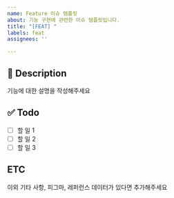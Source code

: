 ```yaml
---
name: Feature 이슈 템플릿
about: 기능 구현에 관련한 이슈 템플릿입니다.
title: "[FEAT] "
labels: feat
assignees: ''

---
```


## 📝 Description
기능에 대한 설명을 작성해주세요

## ✅ Todo
- [ ] 할 일 1
- [ ] 할 일 2
- [ ] 할 일 3

## ETC
이외 기타 사항, 피그마, 레퍼런스 데이터가 있다면 추가해주세요
